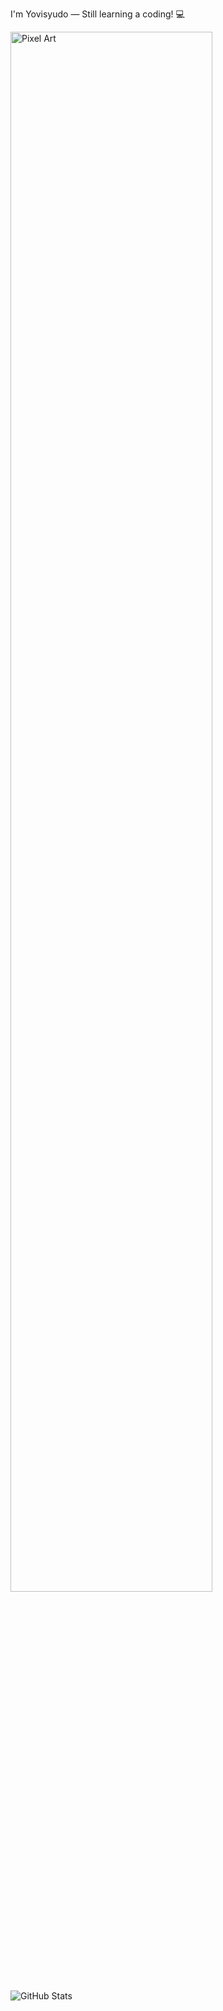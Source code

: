 I'm Yovisyudo — Still learning a coding! 💻

<img src="https://media.giphy.com/media/v1.Y2lkPTc5MGI3NjExcWhrNjViM2t1cHVqa216Y3pmM2pqZjRmeTQweHJhYnhxZXZydTFtbCZlcD12MV9naWZzX3NlYXJjaCZjdD1n/N3yLGQ1oMYfGU/giphy.gif" alt="Pixel Art" width="80%"/>

![GitHub Stats](https://github-readme-stats.vercel.app/api?username=Yovisyudo&show_icons=true&theme=radical)
